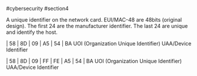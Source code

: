 #cybersecurity #section4 

A unique identifier on the network card.
EUI/MAC-48 are 48bits (original design).
	The first 24 are the manufacturer identifier.
	The last 24 are unique and identify the host.

<span class="yellow-bg"> | 58 | 8D | 09 </span> | <span class="blue-bg"> A5 | 54 | BA </span>
<span class="yellow-bg">UOI (Organization Unique Identifier)</span>  <span class="blue-bg">UAA/Device Identifier</span>

<span class="yellow-bg"> | 58 | 8D | 09 </span> | <span class="blue-bg"> FF | FE | A5 | 54 | BA </span>
<span class="yellow-bg">UOI (Organization Unique Identifier)</span>  <span class="blue-bg">UAA/Device Identifier</span>
